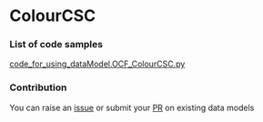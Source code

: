 # ColourCSC

### List of code samples 

<!-- 50-List of code -->

<!-- [code entry](link) -->
[code_for_using_dataModel.OCF_ColourCSC.py](https://github.com/smart-data-models/dataModel.OCF/blob/master/ColourCSC/code/code_for_using_dataModel.OCF_ColourCSC.py)


<!-- /50-List of code -->

### Contribution
You can raise an [issue](https://github.com/smart-data-models/dataModel.OCF/issues) or submit your [PR](https://github.com/smart-data-models/dataModel.OCF/pulls) on existing data models
